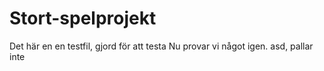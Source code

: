 # Stort-spelprojekt
Det här en en testfil, gjord för att testa 
Nu provar vi något igen.
asd, pallar inte
